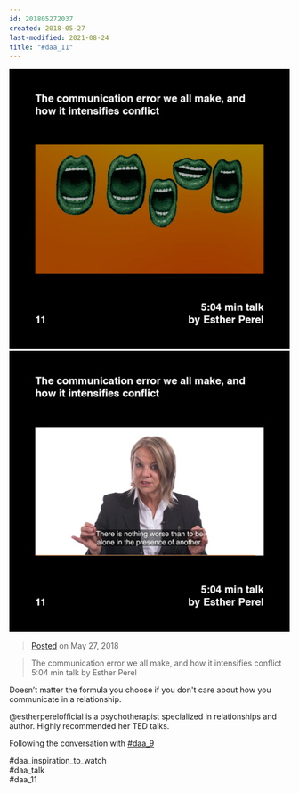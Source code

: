 ```yaml
---
id: 201805272037
created: 2018-05-27
last-modified: 2021-08-24
title: "#daa_11"
---
```

<div class="gallery">
    <div class="gallery-row">
        <img src="../assets/201805272037-1.jpg">
        <img src="../assets/201805272037-2.jpg">
    </div>
</div>

>[Posted](202106221357) on May 27, 2018

>The communication error we all make, and how it intensifies conflict  
>5:04 min talk by Esther Perel

Doesn’t matter the formula you choose if you don't care about how you communicate in a relationship.

@estherperelofficial is a psychotherapist specialized in relationships and author. Highly recommended her TED talks.

Following the conversation with [#daa_9](201805272035)

#daa_inspiration_to_watch  
#daa_talk  
#daa_11